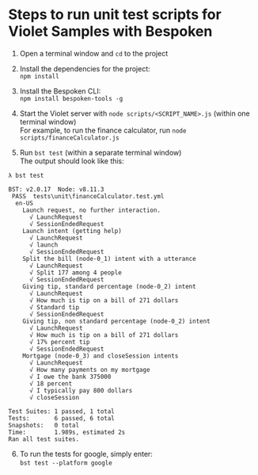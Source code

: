 # Steps to run unit test scripts for Violet Samples with Bespoken
1. Open a terminal window and `cd` to the project

2. Install the dependencies for the project:  
`npm install`

3. Install the Bespoken CLI:  
`npm install bespoken-tools -g`

4. Start the Violet server with `node scripts/<SCRIPT_NAME>.js` (within one terminal window)  
For example, to run the finance calculator, run `node scripts/financeCalculator.js`

5. Run `bst test` (within a separate terminal window)  
The output should look like this:
```console
λ bst test

BST: v2.0.17  Node: v8.11.3
 PASS  tests\unit\financeCalculator.test.yml
  en-US
    Launch request, no further interaction.
      √ LaunchRequest
      √ SessionEndedRequest
    Launch intent (getting help)
      √ LaunchRequest
      √ launch
      √ SessionEndedRequest
    Split the bill (node-0_1) intent with a utterance
      √ LaunchRequest
      √ Split 177 among 4 people
      √ SessionEndedRequest
    Giving tip, standard percentage (node-0_2) intent
      √ LaunchRequest
      √ How much is tip on a bill of 271 dollars
      √ Standard tip
      √ SessionEndedRequest
    Giving tip, non standard percentage (node-0_2) intent
      √ LaunchRequest
      √ How much is tip on a bill of 271 dollars
      √ 17% percent tip
      √ SessionEndedRequest
    Mortgage (node-0_3) and closeSession intents
      √ LaunchRequest
      √ How many payments on my mortgage
      √ I owe the bank 375000
      √ 18 percent
      √ I typically pay 800 dollars
      √ closeSession

Test Suites: 1 passed, 1 total
Tests:       6 passed, 6 total
Snapshots:   0 total
Time:        1.989s, estimated 2s
Ran all test suites.
```

6. To run the tests for google, simply enter:  
`bst test --platform google`
